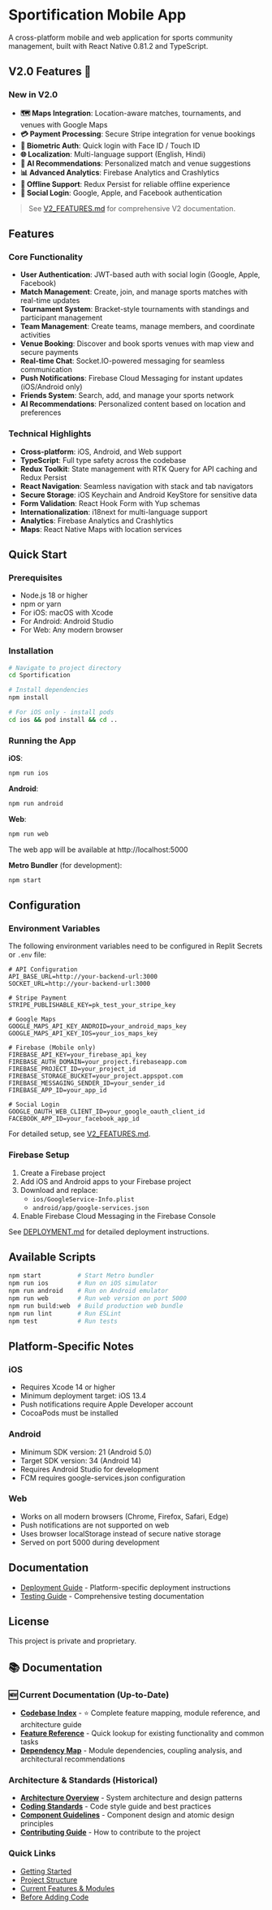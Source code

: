 # Sportification Mobile App

A cross-platform mobile and web application for sports community management, built with React Native 0.81.2 and TypeScript.

## V2.0 Features 🚀

### New in V2.0
- **🗺️ Maps Integration**: Location-aware matches, tournaments, and venues with Google Maps
- **💳 Payment Processing**: Secure Stripe integration for venue bookings
- **🔐 Biometric Auth**: Quick login with Face ID / Touch ID
- **🌐 Localization**: Multi-language support (English, Hindi)
- **🧠 AI Recommendations**: Personalized match and venue suggestions
- **📊 Advanced Analytics**: Firebase Analytics and Crashlytics
- **💾 Offline Support**: Redux Persist for reliable offline experience
- **👥 Social Login**: Google, Apple, and Facebook authentication

> See [V2_FEATURES.md](./V2_FEATURES.md) for comprehensive V2 documentation.

## Features

### Core Functionality
- **User Authentication**: JWT-based auth with social login (Google, Apple, Facebook)
- **Match Management**: Create, join, and manage sports matches with real-time updates
- **Tournament System**: Bracket-style tournaments with standings and participant management
- **Team Management**: Create teams, manage members, and coordinate activities
- **Venue Booking**: Discover and book sports venues with map view and secure payments
- **Real-time Chat**: Socket.IO-powered messaging for seamless communication
- **Push Notifications**: Firebase Cloud Messaging for instant updates (iOS/Android only)
- **Friends System**: Search, add, and manage your sports network
- **AI Recommendations**: Personalized content based on location and preferences

### Technical Highlights
- **Cross-platform**: iOS, Android, and Web support
- **TypeScript**: Full type safety across the codebase
- **Redux Toolkit**: State management with RTK Query for API caching and Redux Persist
- **React Navigation**: Seamless navigation with stack and tab navigators
- **Secure Storage**: iOS Keychain and Android KeyStore for sensitive data
- **Form Validation**: React Hook Form with Yup schemas
- **Internationalization**: i18next for multi-language support
- **Analytics**: Firebase Analytics and Crashlytics
- **Maps**: React Native Maps with location services

## Quick Start

### Prerequisites
- Node.js 18 or higher
- npm or yarn
- For iOS: macOS with Xcode
- For Android: Android Studio
- For Web: Any modern browser

### Installation

```bash
# Navigate to project directory
cd Sportification

# Install dependencies
npm install

# For iOS only - install pods
cd ios && pod install && cd ..
```

### Running the App

**iOS**:
```bash
npm run ios
```

**Android**:
```bash
npm run android
```

**Web**:
```bash
npm run web
```
The web app will be available at http://localhost:5000

**Metro Bundler** (for development):
```bash
npm start
```

## Configuration

### Environment Variables

The following environment variables need to be configured in Replit Secrets or `.env` file:

```env
# API Configuration
API_BASE_URL=http://your-backend-url:3000
SOCKET_URL=http://your-backend-url:3000

# Stripe Payment
STRIPE_PUBLISHABLE_KEY=pk_test_your_stripe_key

# Google Maps
GOOGLE_MAPS_API_KEY_ANDROID=your_android_maps_key
GOOGLE_MAPS_API_KEY_IOS=your_ios_maps_key

# Firebase (Mobile only)
FIREBASE_API_KEY=your_firebase_api_key
FIREBASE_AUTH_DOMAIN=your_project.firebaseapp.com
FIREBASE_PROJECT_ID=your_project_id
FIREBASE_STORAGE_BUCKET=your_project.appspot.com
FIREBASE_MESSAGING_SENDER_ID=your_sender_id
FIREBASE_APP_ID=your_app_id

# Social Login
GOOGLE_OAUTH_WEB_CLIENT_ID=your_google_oauth_client_id
FACEBOOK_APP_ID=your_facebook_app_id
```

For detailed setup, see [V2_FEATURES.md](./V2_FEATURES.md).

### Firebase Setup

1. Create a Firebase project
2. Add iOS and Android apps to your Firebase project
3. Download and replace:
   - `ios/GoogleService-Info.plist`
   - `android/app/google-services.json`
4. Enable Firebase Cloud Messaging in the Firebase Console

See [DEPLOYMENT.md](./DEPLOYMENT.md) for detailed deployment instructions.

## Available Scripts

```bash
npm start          # Start Metro bundler
npm run ios        # Run on iOS simulator
npm run android    # Run on Android emulator
npm run web        # Run web version on port 5000
npm run build:web  # Build production web bundle
npm run lint       # Run ESLint
npm test           # Run tests
```

## Platform-Specific Notes

### iOS
- Requires Xcode 14 or higher
- Minimum deployment target: iOS 13.4
- Push notifications require Apple Developer account
- CocoaPods must be installed

### Android
- Minimum SDK version: 21 (Android 5.0)
- Target SDK version: 34 (Android 14)
- Requires Android Studio for development
- FCM requires google-services.json configuration

### Web
- Works on all modern browsers (Chrome, Firefox, Safari, Edge)
- Push notifications are not supported on web
- Uses browser localStorage instead of secure native storage
- Served on port 5000 during development

## Documentation

- [Deployment Guide](./DEPLOYMENT.md) - Platform-specific deployment instructions
- [Testing Guide](./TESTING_GUIDE.md) - Comprehensive testing documentation

## License

This project is private and proprietary.

## 📚 Documentation

### 🆕 Current Documentation (Up-to-Date)
- **[Codebase Index](./CODEBASE_INDEX.md)** - ⭐ Complete feature mapping, module reference, and architecture guide
- **[Feature Reference](./FEATURE_REFERENCE.md)** - Quick lookup for existing functionality and common tasks
- **[Dependency Map](./DEPENDENCY_MAP.md)** - Module dependencies, coupling analysis, and architectural recommendations

### Architecture & Standards (Historical)
- **[Architecture Overview](./ARCHITECTURE.md)** - System architecture and design patterns
- **[Coding Standards](./CODING_STANDARDS.md)** - Code style guide and best practices
- **[Component Guidelines](./COMPONENT_GUIDELINES.md)** - Component design and atomic design principles
- **[Contributing Guide](./CONTRIBUTING.md)** - How to contribute to the project

### Quick Links
- [Getting Started](#quick-start)
- [Project Structure](#project-structure)
- [Current Features & Modules](./CODEBASE_INDEX.md)
- [Before Adding Code](./FEATURE_REFERENCE.md)

